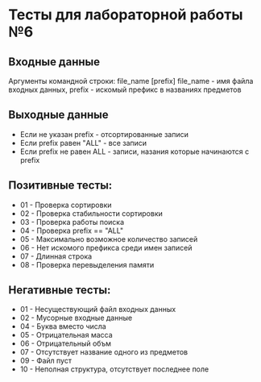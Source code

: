 # Тесты для лабораторной работы №6

## Входные данные
Aргументы командной строки: file_name \[prefix\]
file_name - имя файла входных данных,
prefix - искомый префикс в названиях предметов

## Выходные данные
- Если не указан prefix - отсортированные записи
- Если prefix равен "ALL" - все записи
- Если prefix не равен ALL - записи, назания которые начинаются с prefix

## Позитивные тесты:
- 01 - Проверка сортировки
- 02 - Проверка стабильности сортировки
- 03 - Проверка работы поиска
- 04 - Проверка prefix == "ALL"
- 05 - Максимально возможное количество записей
- 06 - Нет искомого префикса среди имен записей
- 07 - Длинная строка
- 08 - Проверка перевыделения памяти

## Негативные тесты:
- 01 - Несуществующий файл входных данных
- 02 - Мусорные входные данные
- 04 - Буква вместо числа
- 05 - Отрицательная масса
- 06 - Отрицательный объм
- 07 - Отсутствует название одного из предметов
- 09 - Файл пуст
- 10 - Неполная структура, отсутствует последнее поле